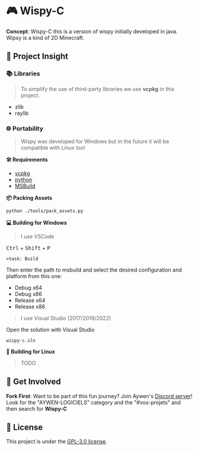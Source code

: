 # 🎮 Wispy-C

**Concept**: Wispy-C  this is a version of wispy initially developed in java. Wipsy is a kind of 2D Minecraft.

## 🚀 Project Insight

### 📚 Libraries

> To simplify the use of third-party libraries we use **vcpkg** in this project.

- zlib
- raylib

### 🌐 Portability

> Wispy was developed for Windows but in the future it will be compatible with Linux too!

**🛠 Requirements**

- [vcpkg](https://github.com/microsoft/vcpkg.git)
- [python](https://www.python.org/downloads/)
- [MSBuild](https://visualstudio.microsoft.com/fr/downloads/)

**📦 Packing Assets**

```bash
python ./tools/pack_assets.py
```

**💻 Building for Windows**

> I use VSCode

<kbd>Ctrl</kbd> + <kbd>Shift</kbd> + <kbd>P</kbd>
```
>task: Build
```

Then enter the path to msbuild and select the desired configuration and platform from this one:

- Debug x64
- Debug x86
- Release x64
- Release x86


> I use Visual Studio (2017/2019/2022)

Open the solution with Visual Studio
```
wispy-c.sln
```

**🚧 Building for Linux**

> TODO

## 🤝 Get Involved
**Fork First**: 
Want to be part of this fun journey? Join Aywen's [Discord server](https://discord.gg/QjWsuaM3aB)! Look for the "AYWEN-LOGICIELS" category and the "#vos-projets" and then search for **Wispy-C**


## 📃 License

This project is under the [GPL-3.0 license](https://choosealicense.com/licenses/gpl-3.0/).